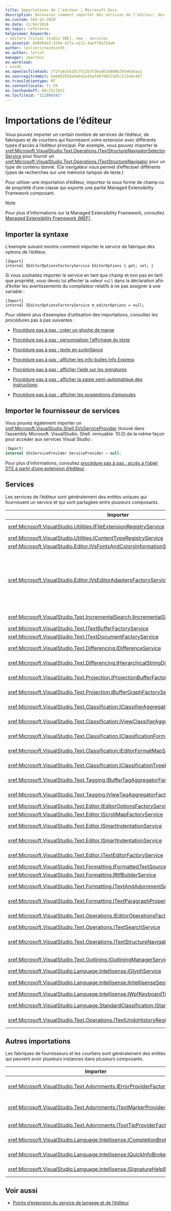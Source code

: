 ```yaml
---
title: Importations de l’éditeur | Microsoft Docs
description: Découvrez comment importer des services de l’éditeur, des fabriques et des courtiers qui fournissent votre extension avec différents types d’accès à l’éditeur principal.
ms.custom: SEO-VS-2020
ms.date: 11/04/2016
ms.topic: reference
helpviewer_keywords:
- editors [Visual Studio SDK], new - services
ms.assetid: 8d096de3-33b4-427a-a122-4aeff8a72da0
author: leslierichardson95
ms.author: lerich
manager: jmartens
ms.workload:
- vssdk
ms.openlocfilehash: 7f2fa91b41017512b3f38ad61b800b293e0abaa1
ms.sourcegitcommit: bab002936a9a642e45af407d652345c113a9c467
ms.translationtype: MT
ms.contentlocale: fr-FR
ms.lasthandoff: 06/25/2021
ms.locfileid: "112898342"
---
```

# <a name="editor-imports"></a>Importations de l’éditeur
Vous pouvez importer un certain nombre de services de l’éditeur, de fabriques et de courtiers qui fournissent votre extension avec différents types d’accès à l’éditeur principal. Par exemple, vous pouvez importer le <xref:Microsoft.VisualStudio.Text.Operations.ITextStructureNavigatorSelectorService> pour fournir un <xref:Microsoft.VisualStudio.Text.Operations.ITextStructureNavigator> pour un type de contenu donné. (Ce navigateur vous permet d’effectuer différents types de recherches sur une mémoire tampon de texte.)

 Pour utiliser une importation d’éditeur, importez-la sous forme de champ ou de propriété d’une classe qui exporte une partie Managed Extensibility Framework composant.

> [!NOTE]
> Pour plus d’informations sur la Managed Extensibility Framework, consultez [Managed Extensibility Framework (MEF)](/dotnet/framework/mef/index).

## <a name="import-syntax"></a>Importer la syntaxe
 L’exemple suivant montre comment importer le service de fabrique des options de l’éditeur.

```
[Import]
internal IEditorOptionsFactoryService EditorOptions { get; set; }
```

 Si vous souhaitez importer le service en tant que champ et non pas en tant que propriété, vous devez lui affecter la valeur `null` dans la déclaration afin d’éviter les avertissements du compilateur relatifs à ne pas assigner à une variable :

```
[Import]
internal IEditorOptionsFactoryService m_editorOptions = null;
```

 Pour obtenir plus d’exemples d’utilisation des importations, consultez les procédures pas à pas suivantes :

- [Procédure pas à pas : créer un glyphe de marge](../extensibility/walkthrough-creating-a-margin-glyph.md)

- [Procédure pas à pas : personnaliser l’affichage du texte](../extensibility/walkthrough-customizing-the-text-view.md)

- [Procédure pas à pas : texte en surbrillance](../extensibility/walkthrough-highlighting-text.md)

- [Procédure pas à pas : afficher les info-bulles Info Express](../extensibility/walkthrough-displaying-quickinfo-tooltips.md)

- [Procédure pas à pas : afficher l’aide sur les signatures](../extensibility/walkthrough-displaying-signature-help.md)

- [Procédure pas à pas : afficher la saisie semi-automatique des instructions](../extensibility/walkthrough-displaying-statement-completion.md)

- [Procédure pas à pas : afficher les suggestions d’ampoules](../extensibility/walkthrough-displaying-light-bulb-suggestions.md)

## <a name="import-the-service-provider"></a>Importer le fournisseur de services
 Vous pouvez également importer un <xref:Microsoft.VisualStudio.Shell.SVsServiceProvider> (trouvé dans l’assembly Microsoft. VisualStudio. Shell. immuable. 10.0) de la même façon pour accéder aux services Visual Studio :

```csharp
[Import]
internal SVsServiceProvider ServiceProvider = null;
```

 Pour plus d’informations, consultez [procédure pas à pas : accès à l’objet DTE à partir d’une extension d’éditeur](../extensibility/walkthrough-accessing-the-dte-object-from-an-editor-extension.md) .

## <a name="services"></a>Services
 Les services de l’éditeur sont généralement des entités uniques qui fournissent un service et qui sont partagées entre plusieurs composants.

|Importer|offre les services|
|------------|--------------|
|<xref:Microsoft.VisualStudio.Utilities.IFileExtensionRegistryService>|Relation entre les extensions de fichier et les <xref:Microsoft.VisualStudio.Utilities.IContentType> objets.|
|<xref:Microsoft.VisualStudio.Utilities.IContentTypeRegistryService>|Collection d'objets <xref:Microsoft.VisualStudio.Utilities.IContentType>.|
|<xref:Microsoft.VisualStudio.Editor.IVsFontsAndColorsInformationService>|<xref:Microsoft.VisualStudio.Editor.IVsFontsAndColorsInformation> objets.|
|<xref:Microsoft.VisualStudio.Editor.IVsEditorAdaptersFactoryService>|Nombreux objets d’adaptateur d’éditeur :<br /><br /> <xref:Microsoft.VisualStudio.TextManager.Interop.IVsCodeWindow><br /><br /> <xref:Microsoft.VisualStudio.TextManager.Interop.IVsTextBuffer><br /><br /> <xref:Microsoft.VisualStudio.TextManager.Interop.IVsTextBufferCoordinator><br /><br /> <xref:Microsoft.VisualStudio.TextManager.Interop.IVsTextView>|
|<xref:Microsoft.VisualStudio.Text.IncrementalSearch.IIncrementalSearchFactoryService>|<xref:Microsoft.VisualStudio.Text.IncrementalSearch.IIncrementalSearch>Objet pour un affichage de texte donné.|
|<xref:Microsoft.VisualStudio.Text.ITextBufferFactoryService>|Élément <xref:Microsoft.VisualStudio.Text.ITextBuffer>.|
|<xref:Microsoft.VisualStudio.Text.ITextDocumentFactoryService>|Élément <xref:Microsoft.VisualStudio.Text.ITextDocument>.|
|<xref:Microsoft.VisualStudio.Text.Differencing.IDifferenceService>|<xref:Microsoft.VisualStudio.Text.Differencing.IDifferenceCollection%601>De différences.|
|<xref:Microsoft.VisualStudio.Text.Differencing.IHierarchicalStringDifferenceService>|<xref:Microsoft.VisualStudio.Text.Differencing.IHierarchicalDifferenceCollection>De différences.|
|<xref:Microsoft.VisualStudio.Text.Projection.IProjectionBufferFactoryService>|<xref:Microsoft.VisualStudio.Text.Projection.IProjectionBuffer>Ou <xref:Microsoft.VisualStudio.Text.Projection.IElisionBuffer> .|
|<xref:Microsoft.VisualStudio.Text.Projection.IBufferGraphFactoryService>|<xref:Microsoft.VisualStudio.Text.Projection.IBufferGraph>Pour un ensemble d' <xref:Microsoft.VisualStudio.Text.ITextBuffer> objets.|
|<xref:Microsoft.VisualStudio.Text.Classification.IClassifierAggregatorService>|<xref:Microsoft.VisualStudio.Text.Classification.IClassifier>Pour un <xref:Microsoft.VisualStudio.Text.ITextBuffer> .|
|<xref:Microsoft.VisualStudio.Text.Classification.IViewClassifierAggregatorService>|<xref:Microsoft.VisualStudio.Text.Classification.IClassifier>Pour un <xref:Microsoft.VisualStudio.Text.Editor.ITextView> .|
|<xref:Microsoft.VisualStudio.Text.Classification.IClassificationFormatMapService>|<xref:Microsoft.VisualStudio.Text.Classification.IClassificationFormatMap>Pour un <xref:Microsoft.VisualStudio.Text.Editor.ITextView> .|
|<xref:Microsoft.VisualStudio.Text.Classification.IEditorFormatMapService>|<xref:Microsoft.VisualStudio.Text.Classification.IEditorFormatMap>Pour un <xref:Microsoft.VisualStudio.Text.Editor.ITextView> .|
|<xref:Microsoft.VisualStudio.Text.Classification.IClassificationTypeRegistryService>|Gère la collection d' <xref:Microsoft.VisualStudio.Text.Classification.IClassificationType> objets.|
|<xref:Microsoft.VisualStudio.Text.Tagging.IBufferTagAggregatorFactoryService>|<xref:Microsoft.VisualStudio.Text.Tagging.ITagAggregator%601>Pour une mémoire tampon de texte.|
|<xref:Microsoft.VisualStudio.Text.Tagging.IViewTagAggregatorFactoryService>|<xref:Microsoft.VisualStudio.Text.Tagging.ITagAggregator%601>Pour un affichage de texte.|
|<xref:Microsoft.VisualStudio.Text.Editor.IEditorOptionsFactoryService>|<xref:Microsoft.VisualStudio.Text.Editor.IEditorOptions>Pour la portée spécifiée.|
|<xref:Microsoft.VisualStudio.Text.Editor.IScrollMapFactoryService>|<xref:Microsoft.VisualStudio.Text.Editor.IScrollMap>Pour un affichage de texte.|
|<xref:Microsoft.VisualStudio.Text.Editor.ISmartIndentationService>|<xref:Microsoft.VisualStudio.Text.Editor.ISmartIndent>Pour un <xref:Microsoft.VisualStudio.Text.Editor.ITextView> .|
|<xref:Microsoft.VisualStudio.Text.Editor.ISmartIndentationService>|Obtient la mise en retrait automatique via les <xref:Microsoft.VisualStudio.Text.Editor.ISmartIndentProvider> objets.|
|<xref:Microsoft.VisualStudio.Text.Editor.ITextEditorFactoryService>|Gère le <xref:Microsoft.VisualStudio.Text.Editor.IWpfTextViewHost> pour un <xref:Microsoft.VisualStudio.Text.Editor.IWpfTextView> .|
|<xref:Microsoft.VisualStudio.Text.Formatting.IFormattedTextSourceFactoryService>|Élément <xref:Microsoft.VisualStudio.Text.Formatting.IFormattedLineSource>.|
|<xref:Microsoft.VisualStudio.Text.Formatting.IRtfBuilderService>|Génère du texte au format RTF à partir d’un ensemble d’étendues d’instantanés.|
|<xref:Microsoft.VisualStudio.Text.Formatting.ITextAndAdornmentSequencerFactoryService>|<xref:Microsoft.VisualStudio.Text.Formatting.ITextAndAdornmentSequencer>Pour un <xref:Microsoft.VisualStudio.Text.Editor.ITextView> .|
|<xref:Microsoft.VisualStudio.Text.Formatting.ITextParagraphPropertiesFactoryService>|<xref:System.Windows.Media.TextFormatting.TextParagraphProperties>Pour mettre en forme des lignes de texte dans une vue.|
|<xref:Microsoft.VisualStudio.Text.Operations.IEditorOperationsFactoryService>|<xref:Microsoft.VisualStudio.Text.Operations.IEditorOperations>Objet pour <xref:Microsoft.VisualStudio.Text.Editor.ITextView> .|
|<xref:Microsoft.VisualStudio.Text.Operations.ITextSearchService>|Recherche un instantané de texte.|
|<xref:Microsoft.VisualStudio.Text.Operations.ITextStructureNavigatorSelectorService>|<xref:Microsoft.VisualStudio.Text.Operations.ITextStructureNavigator>Pour un <xref:Microsoft.VisualStudio.Text.ITextBuffer> par <xref:Microsoft.VisualStudio.Utilities.IContentType> .|
|<xref:Microsoft.VisualStudio.Text.Outlining.IOutliningManagerService>|<xref:Microsoft.VisualStudio.Text.Outlining.IOutliningManager>Pour un affichage de texte.|
|<xref:Microsoft.VisualStudio.Language.Intellisense.IGlyphService>|Ensemble standard de glyphes.|
|<xref:Microsoft.VisualStudio.Language.Intellisense.IIntellisenseSessionStackMapService>|<xref:Microsoft.VisualStudio.Language.Intellisense.IIntellisenseSessionStack>Pour un <xref:Microsoft.VisualStudio.Text.Editor.ITextView> .|
|<xref:Microsoft.VisualStudio.Language.Intellisense.IWpfKeyboardTrackingService>|Effectue le suivi de la gestion du clavier.|
|<xref:Microsoft.VisualStudio.Language.StandardClassification.IStandardClassificationService>|<xref:Microsoft.VisualStudio.Text.Classification.IClassificationType>Objets standard.|
|<xref:Microsoft.VisualStudio.Text.Operations.ITextUndoHistoryRegistry>|Maintient la relation entre les mémoires tampons de texte et les  <xref:Microsoft.VisualStudio.Text.Operations.ITextUndoHistory> objets.|

## <a name="other-imports"></a>Autres importations
 Les fabriques de fournisseurs et les courtiers sont généralement des entités qui peuvent avoir plusieurs instances dans plusieurs composants.

|Importer|offre les services|
|------------|--------------|
|<xref:Microsoft.VisualStudio.Text.Adornments.IErrorProviderFactory>|<xref:Microsoft.VisualStudio.Text.Tagging.SimpleTagger%601>De type <xref:Microsoft.VisualStudio.Text.Tagging.ErrorTag> ) pour la mémoire tampon donnée.|
|<xref:Microsoft.VisualStudio.Text.Adornments.ITextMarkerProviderFactory>|Balise de marqueur de texte ( <xref:Microsoft.VisualStudio.Text.Tagging.SimpleTagger%601> de type <xref:Microsoft.VisualStudio.Text.Tagging.TextMarkerTag> ).|
|<xref:Microsoft.VisualStudio.Text.Adornments.IToolTipProviderFactory>|<xref:Microsoft.VisualStudio.Text.Adornments.IToolTipProvider>Pour un donné <xref:Microsoft.VisualStudio.Text.Editor.ITextView> .|
|<xref:Microsoft.VisualStudio.Language.Intellisense.ICompletionBroker>|Élément <xref:Microsoft.VisualStudio.Language.Intellisense.ICompletionSession>.|
|<xref:Microsoft.VisualStudio.Language.Intellisense.IQuickInfoBroker>|Élément <xref:Microsoft.VisualStudio.Language.Intellisense.IQuickInfoSession>.|
|<xref:Microsoft.VisualStudio.Language.Intellisense.ISignatureHelpBroker>|Élément <xref:Microsoft.VisualStudio.Language.Intellisense.ISignatureHelpSession>.|

## <a name="see-also"></a>Voir aussi
- [Points d’extension du service de langage et de l’éditeur](../extensibility/language-service-and-editor-extension-points.md)
